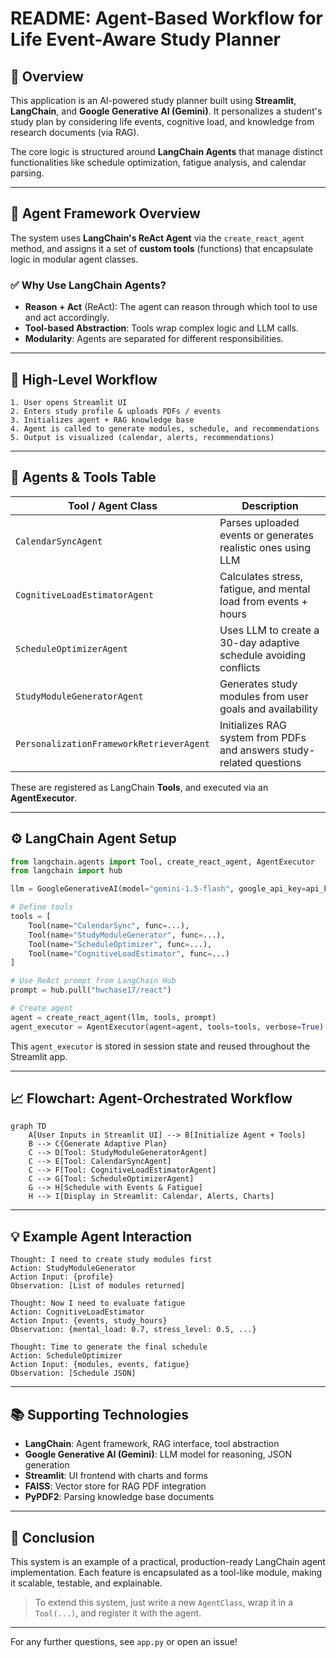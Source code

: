 # README: Agent-Based Workflow for Life Event-Aware Study Planner

## 📌 Overview

This application is an AI-powered study planner built using **Streamlit**, **LangChain**, and **Google Generative AI (Gemini)**. It personalizes a student's study plan by considering life events, cognitive load, and knowledge from research documents (via RAG).

The core logic is structured around **LangChain Agents** that manage distinct functionalities like schedule optimization, fatigue analysis, and calendar parsing.

---

## 🚀 Agent Framework Overview

The system uses **LangChain's ReAct Agent** via the `create_react_agent` method, and assigns it a set of **custom tools** (functions) that encapsulate logic in modular agent classes.

### ✅ Why Use LangChain Agents?

* **Reason + Act** (ReAct): The agent can reason through which tool to use and act accordingly.
* **Tool-based Abstraction**: Tools wrap complex logic and LLM calls.
* **Modularity**: Agents are separated for different responsibilities.

---

## 🔁 High-Level Workflow

```text
1. User opens Streamlit UI
2. Enters study profile & uploads PDFs / events
3. Initializes agent + RAG knowledge base
4. Agent is called to generate modules, schedule, and recommendations
5. Output is visualized (calendar, alerts, recommendations)
```

---

## 🧠 Agents & Tools Table

| Tool / Agent Class                       | Description                                                          |
| ---------------------------------------- | -------------------------------------------------------------------- |
| `CalendarSyncAgent`                      | Parses uploaded events or generates realistic ones using LLM         |
| `CognitiveLoadEstimatorAgent`            | Calculates stress, fatigue, and mental load from events + hours      |
| `ScheduleOptimizerAgent`                 | Uses LLM to create a 30-day adaptive schedule avoiding conflicts     |
| `StudyModuleGeneratorAgent`              | Generates study modules from user goals and availability             |
| `PersonalizationFrameworkRetrieverAgent` | Initializes RAG system from PDFs and answers study-related questions |

These are registered as LangChain **Tools**, and executed via an **AgentExecutor**.

---

## ⚙️ LangChain Agent Setup

```python
from langchain.agents import Tool, create_react_agent, AgentExecutor
from langchain import hub

llm = GoogleGenerativeAI(model="gemini-1.5-flash", google_api_key=api_key)

# Define tools
tools = [
    Tool(name="CalendarSync", func=...),
    Tool(name="StudyModuleGenerator", func=...),
    Tool(name="ScheduleOptimizer", func=...),
    Tool(name="CognitiveLoadEstimator", func=...)
]

# Use ReAct prompt from LangChain Hub
prompt = hub.pull("hwchase17/react")

# Create agent
agent = create_react_agent(llm, tools, prompt)
agent_executor = AgentExecutor(agent=agent, tools=tools, verbose=True)
```

This `agent_executor` is stored in session state and reused throughout the Streamlit app.

---

## 📈 Flowchart: Agent-Orchestrated Workflow

```mermaid
graph TD
    A[User Inputs in Streamlit UI] --> B[Initialize Agent + Tools]
    B --> C{Generate Adaptive Plan}
    C --> D[Tool: StudyModuleGeneratorAgent]
    C --> E[Tool: CalendarSyncAgent]
    C --> F[Tool: CognitiveLoadEstimatorAgent]
    C --> G[Tool: ScheduleOptimizerAgent]
    G --> H[Schedule with Events & Fatigue]
    H --> I[Display in Streamlit: Calendar, Alerts, Charts]
```

---

## 💡 Example Agent Interaction

```
Thought: I need to create study modules first
Action: StudyModuleGenerator
Action Input: {profile}
Observation: [List of modules returned]

Thought: Now I need to evaluate fatigue
Action: CognitiveLoadEstimator
Action Input: {events, study_hours}
Observation: {mental_load: 0.7, stress_level: 0.5, ...}

Thought: Time to generate the final schedule
Action: ScheduleOptimizer
Action Input: {modules, events, fatigue}
Observation: [Schedule JSON]
```

---

## 📚 Supporting Technologies

* **LangChain**: Agent framework, RAG interface, tool abstraction
* **Google Generative AI (Gemini)**: LLM model for reasoning, JSON generation
* **Streamlit**: UI frontend with charts and forms
* **FAISS**: Vector store for RAG PDF integration
* **PyPDF2**: Parsing knowledge base documents

---

## 📎 Conclusion

This system is an example of a practical, production-ready LangChain agent implementation. Each feature is encapsulated as a tool-like module, making it scalable, testable, and explainable.

> To extend this system, just write a new `AgentClass`, wrap it in a `Tool(...)`, and register it with the agent.

---

For any further questions, see `app.py` or open an issue!
